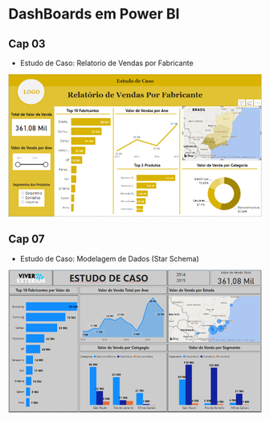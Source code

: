 # DashBoards em Power BI

## Cap 03
- Estudo de Caso: Relatorio de Vendas por Fabricante
 
 <p align="center">
<img src="https://github.com/elladarte/DashBoard/blob/master/DashBoards%20DSA/Cap03/venda_fabricante.png"/>
</p>

## Cap 07
- Estudo de Caso: Modelagem de Dados (Star Schema)

<p align="center">
<img src="https://github.com/elladarte/Power_BI_DataScience/blob/master/Cap07/estudo_de_caso_cap7.png"/>
</p>